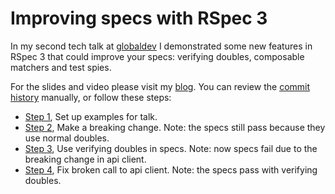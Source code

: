 # Improving specs with RSpec 3

In my second tech talk at [globaldev] I demonstrated some new features in RSpec 3 that could improve your specs: verifying doubles, composable matchers and test spies.

For the slides and video please visit my [blog]. You can review the [commit history] manually, or follow these steps:

- [Step 1], Set up examples for talk.
- [Step 2], Make a breaking change. Note: the specs still pass because they use normal doubles.
- [Step 3], Use verifying doubles in specs. Note: now specs fail due to the breaking change in api client.
- [Step 4], Fix broken call to api client. Note: the specs pass with verifying doubles.

[globaldev]: http://globaldev.co.uk
[commit history]: https://github.com/jamesjoshuahill/rspec3-talk/commits/master
[Step 1]: https://github.com/jamesjoshuahill/rspec3-talk/commit/dddb98016b3737cd96b1dad1e6f447f5251e4f4c
[Step 2]: https://github.com/jamesjoshuahill/rspec3-talk/commit/eebd0b79ea16f45be405a1d69bebd9dbe3001fed
[Step 3]: https://github.com/jamesjoshuahill/rspec3-talk/commit/44936b5c853388b057a6137bafeb3f462be0fa23
[Step 4]: https://github.com/jamesjoshuahill/rspec3-talk/commit/9401c1c25f4c5e8bb38ba238e1ac5a31960d4d0c
[blog]: http://jamesjoshuahill.github.io/talk/2014/09/25/tech-talk-improving-specs-with-rspec-3/
